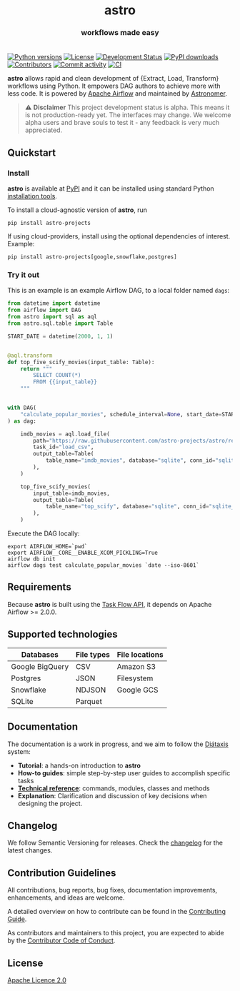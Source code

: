 <h1 align="center">
  astro
</h1>
  <h3 align="center">
  workflows made easy<br><br>
</h3>

[![Python versions](https://img.shields.io/pypi/pyversions/astro-projects.svg)](https://pypi.org/pypi/astro-projects)
[![License](https://img.shields.io/pypi/l/astro-projects.svg)](https://pypi.org/pypi/astro-projects)
[![Development Status](https://img.shields.io/pypi/status/astro-projects.svg)](https://pypi.org/pypi/astro-projects)
[![PyPI downloads](https://img.shields.io/pypi/dm/astro-projects.svg)](https://pypistats.org/packages/astro-projects)
[![Contributors](https://img.shields.io/github/contributors/astro-projects/astro)](https://github.com/astro-projects/astro)
[![Commit activity](https://img.shields.io/github/commit-activity/m/astro-projects/astro)](https://github.com/astro-projects/astro)
[![CI](https://github.com/astro-projects/astro/actions/workflows/ci.yaml/badge.svg)](https://github.com/astro-projects/astro)

**astro** allows rapid and clean development of {Extract, Load, Transform} workflows using Python.
It empowers DAG authors to achieve more with less code. 
It is powered by [Apache Airflow](https://www.airflow.apache.org) and maintained by [Astronomer](https://astronomer.io).

> :warning: **Disclaimer** This project development status is alpha. This means it is not production-ready yet.
The interfaces may change. We welcome alpha users and brave souls to test it - any feedback is very much appreciated.


## Quickstart

### Install

**astro** is available at [PyPI](https://pypi.org/project/astro-projects/) and it can be installed using standard Python
[installation tools](https://packaging.python.org/en/latest/tutorials/installing-packages/).

To install a cloud-agnostic version of **astro**, run

```commandline
pip install astro-projects
```

If using cloud-providers, install using the optional dependencies of interest. Example:

```commandline
pip install astro-projects[google,snowflake,postgres]
```


### Try it out

This is an example is an example Airflow DAG, to a local folder named `dags`:

```python
from datetime import datetime
from airflow import DAG
from astro import sql as aql
from astro.sql.table import Table

START_DATE = datetime(2000, 1, 1)


@aql.transform
def top_five_scify_movies(input_table: Table):
    return """
        SELECT COUNT(*)
        FROM {{input_table}}
    """


with DAG(
    "calculate_popular_movies", schedule_interval=None, start_date=START_DATE
) as dag:

    imdb_movies = aql.load_file(
        path="https://raw.githubusercontent.com/astro-projects/astro/readme/tests/data/imdb.csv",
        task_id="load_csv",
        output_table=Table(
            table_name="imdb_movies", database="sqlite", conn_id="sqlite_default"
        ),
    )

    top_five_scify_movies(
        input_table=imdb_movies,
        output_table=Table(
            table_name="top_scify", database="sqlite", conn_id="sqlite_default"
        ),
    )
```

Execute the DAG locally:

```commandline
export AIRFLOW_HOME=`pwd`
export AIRFLOW__CORE__ENABLE_XCOM_PICKLING=True
airflow db init
airflow dags test calculate_popular_movies `date --iso-8601`
```

## Requirements

Because **astro** is built using the [Task Flow API](https://airflow.apache.org/docs/apache-airflow/stable/concepts/taskflow.html), 
it depends on Apache Airflow >= 2.0.0.

## Supported technologies


| Databases       | File types | File locations |
|-----------------|------------|----------------|
| Google BigQuery | CSV        | Amazon S3      |
| Postgres        | JSON       | Filesystem     |
| Snowflake       | NDJSON     | Google GCS     |
| SQLite          | Parquet    |                |


## Documentation

The documentation is a work in progress, and we aim to follow the [Diátaxis](https://diataxis.fr/) system:
* **Tutorial**: a hands-on introduction to **astro**
* **How-to guides**: simple step-by-step user guides to accomplish specific tasks
* **[Technical reference](docs/OLD_README.md)**: commands, modules, classes and methods
* **Explanation**: Clarification and discussion of key decisions when designing the project.

## Changelog

We follow Semantic Versioning for releases. Check the [changelog](docs/CHANGELOG.md) for the latest changes.

## Contribution Guidelines

All contributions, bug reports, bug fixes, documentation improvements, enhancements, and ideas are welcome.

A detailed overview on how to contribute can be found in the [Contributing Guide](docs/CONTRIBUTING.md).

As contributors and maintainers to this project, you are expected to abide by the [Contributor Code of Conduct](docs/CODE_OF_CONDUCT.md).

## License

[Apache Licence 2.0](LICENSE)